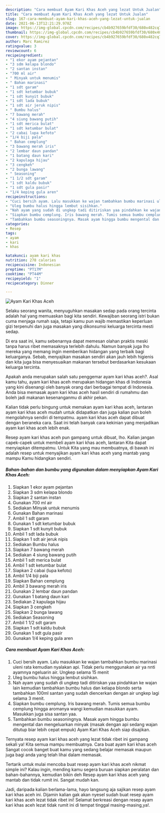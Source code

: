 ```yaml
---
description: "Cara membuat Ayam Kari Khas Aceh yang lezat Untuk Jualan"
title: "Cara membuat Ayam Kari Khas Aceh yang lezat Untuk Jualan"
slug: 167-cara-membuat-ayam-kari-khas-aceh-yang-lezat-untuk-jualan
date: 2021-06-13T12:21:29.978Z
image: https://img-global.cpcdn.com/recipes/cb4b927659bfdf30/680x482cq70/ayam-kari-khas-aceh-foto-resep-utama.jpg
thumbnail: https://img-global.cpcdn.com/recipes/cb4b927659bfdf30/680x482cq70/ayam-kari-khas-aceh-foto-resep-utama.jpg
cover: https://img-global.cpcdn.com/recipes/cb4b927659bfdf30/680x482cq70/ayam-kari-khas-aceh-foto-resep-utama.jpg
author: Marc Ramirez
ratingvalue: 3
reviewcount: 6
recipeingredient:
- "1 ekor ayam pejantan"
- "3 sdm kelapa blondo"
- "2 santan instan"
- "700 ml air"
- " Minyak untuk menumis"
- " Bahan marinasi"
- "1 sdt garam"
- "1 sdt ketumbar bubuk"
- "1 sdt kunyit bubuk"
- "1 sdt lada bubuk"
- "1 sdt air jeruk nipis"
- " Bumbu halus"
- "7 bawang merah"
- "4 siung bawang putih"
- "1 sdt merica bulat"
- "1 sdt ketumbar bulat"
- "2 cabai lupa kefoto"
- "1/4 biji pala"
- " Bahan cemplung"
- "3 bawang merah iris"
- "2 lembar daun pandan"
- "1 batang daun kari"
- "2 kapulaga hijau"
- "3 cengkeh"
- "2 bunga lawang"
- " Seasoning"
- "1 1/2 sdt garam"
- "1 sdt kaldu bubuk"
- "1 sdt gula pasir"
- "1/4 keping gula aren"
recipeinstructions:
- "Cuci bersih ayam. Lalu masukkan ke wajan tambahkan bumbu marinasi uleni rata kemudian nyalakan api. Tidak perlu menggunakan air ya nnti ayamnya ngeluarin air. Ungkep selama 15 menit"
- "Uleg bumbu halus hingga lembut sisihkan."
- "Nah ayam yang sudah di ungkep tadi ditiriskan yaa pindahkan ke wajan lain kemudian tambahkan bumbu halus dan kelapa blondo serta tambahkan 100ml santan yang sudah diencerkan dengan air ungkep lagi selama 3 menit."
- "Siapkan bumbu cemplung. Iris bawang merah. Tumis semua bumbu cemplung hingga aromanya wangi kemudian masukkan ayam. Masukkan juga sisa santan yaa."
- "Tambahkan bumbu seasoningnya. Masak ayam hingga bumbu mengental dan mengeluarkan minyak (masak dengan api sedang wajan ditutup biar lebih cepat empuk) Ayam Kari Khas Aceh siap disajikan."
categories:
- Resep
tags:
- ayam
- kari
- khas

katakunci: ayam kari khas 
nutrition: 278 calories
recipecuisine: Indonesian
preptime: "PT17M"
cooktime: "PT44M"
recipeyield: "1"
recipecategory: Dinner

---
```



![Ayam Kari Khas Aceh](https://img-global.cpcdn.com/recipes/cb4b927659bfdf30/680x482cq70/ayam-kari-khas-aceh-foto-resep-utama.jpg)

Selaku seorang wanita, menyuguhkan masakan sedap pada orang tercinta adalah hal yang memuaskan bagi kita sendiri. Kewajiban seorang istri bukan cuma menjaga rumah saja, tetapi kamu pun wajib memastikan keperluan gizi terpenuhi dan juga masakan yang dikonsumsi keluarga tercinta mesti sedap.

Di era  saat ini, kamu sebenarnya dapat memesan olahan praktis meski tanpa harus ribet memasaknya terlebih dahulu. Namun banyak juga lho mereka yang memang ingin memberikan hidangan yang terbaik bagi keluarganya. Sebab, menyajikan masakan sendiri akan jauh lebih higienis dan kita juga bisa menyesuaikan makanan tersebut berdasarkan kesukaan keluarga tercinta. 



Apakah anda merupakan salah satu penggemar ayam kari khas aceh?. Asal kamu tahu, ayam kari khas aceh merupakan hidangan khas di Indonesia yang kini disenangi oleh banyak orang dari berbagai tempat di Indonesia. Anda bisa memasak ayam kari khas aceh hasil sendiri di rumahmu dan boleh jadi makanan kesenanganmu di akhir pekan.

Kalian tidak perlu bingung untuk memakan ayam kari khas aceh, lantaran ayam kari khas aceh mudah untuk didapatkan dan juga kalian pun boleh mengolahnya sendiri di tempatmu. ayam kari khas aceh dapat dibuat dengan beraneka cara. Saat ini telah banyak cara kekinian yang menjadikan ayam kari khas aceh lebih enak.

Resep ayam kari khas aceh pun gampang untuk dibuat, lho. Kalian jangan capek-capek untuk membeli ayam kari khas aceh, lantaran Kita dapat menyiapkan ditempatmu. Untuk Kita yang mau membuatnya, di bawah ini adalah resep untuk menyajikan ayam kari khas aceh yang mantab yang mampu Kamu hidangkan sendiri.

<!--inarticleads1-->

##### Bahan-bahan dan bumbu yang digunakan dalam menyiapkan Ayam Kari Khas Aceh:

1. Siapkan 1 ekor ayam pejantan
1. Siapkan 3 sdm kelapa blondo
1. Siapkan 2 santan instan
1. Gunakan 700 ml air
1. Sediakan  Minyak untuk menumis
1. Gunakan  Bahan marinasi
1. Ambil 1 sdt garam
1. Gunakan 1 sdt ketumbar bubuk
1. Siapkan 1 sdt kunyit bubuk
1. Ambil 1 sdt lada bubuk
1. Siapkan 1 sdt air jeruk nipis
1. Sediakan  Bumbu halus
1. Siapkan 7 bawang merah
1. Sediakan 4 siung bawang putih
1. Ambil 1 sdt merica bulat
1. Ambil 1 sdt ketumbar bulat
1. Siapkan 2 cabai (lupa kefoto)
1. Ambil 1/4 biji pala
1. Siapkan  Bahan cemplung
1. Ambil 3 bawang merah iris
1. Gunakan 2 lembar daun pandan
1. Gunakan 1 batang daun kari
1. Sediakan 2 kapulaga hijau
1. Siapkan 3 cengkeh
1. Siapkan 2 bunga lawang
1. Sediakan  Seasoning
1. Ambil 1 1/2 sdt garam
1. Siapkan 1 sdt kaldu bubuk
1. Gunakan 1 sdt gula pasir
1. Gunakan 1/4 keping gula aren




<!--inarticleads2-->

##### Cara membuat Ayam Kari Khas Aceh:

1. Cuci bersih ayam. Lalu masukkan ke wajan tambahkan bumbu marinasi uleni rata kemudian nyalakan api. Tidak perlu menggunakan air ya nnti ayamnya ngeluarin air. Ungkep selama 15 menit
1. Uleg bumbu halus hingga lembut sisihkan.
1. Nah ayam yang sudah di ungkep tadi ditiriskan yaa pindahkan ke wajan lain kemudian tambahkan bumbu halus dan kelapa blondo serta tambahkan 100ml santan yang sudah diencerkan dengan air ungkep lagi selama 3 menit.
1. Siapkan bumbu cemplung. Iris bawang merah. Tumis semua bumbu cemplung hingga aromanya wangi kemudian masukkan ayam. Masukkan juga sisa santan yaa.
1. Tambahkan bumbu seasoningnya. Masak ayam hingga bumbu mengental dan mengeluarkan minyak (masak dengan api sedang wajan ditutup biar lebih cepat empuk) Ayam Kari Khas Aceh siap disajikan.




Ternyata resep ayam kari khas aceh yang lezat tidak ribet ini gampang sekali ya! Kita semua mampu membuatnya. Cara buat ayam kari khas aceh Sangat cocok banget buat kamu yang sedang belajar memasak maupun juga bagi anda yang telah lihai dalam memasak.

Tertarik untuk mulai mencoba buat resep ayam kari khas aceh nikmat simple ini? Kalau ingin, mending kamu segera buruan siapkan peralatan dan bahan-bahannya, kemudian bikin deh Resep ayam kari khas aceh yang mantab dan tidak rumit ini. Sangat mudah kan. 

Jadi, daripada kalian berlama-lama, hayo langsung aja sajikan resep ayam kari khas aceh ini. Dijamin kalian gak akan nyesel sudah buat resep ayam kari khas aceh lezat tidak ribet ini! Selamat berkreasi dengan resep ayam kari khas aceh lezat tidak rumit ini di tempat tinggal masing-masing,ya!.

